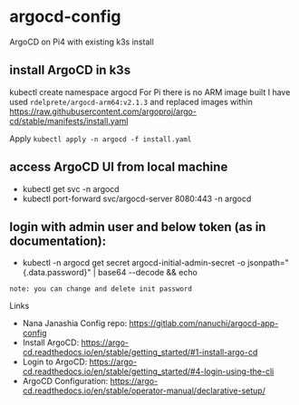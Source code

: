 # argocd-config
ArgoCD on Pi4 with existing k3s install

## install ArgoCD in k3s
kubectl create namespace argocd
For Pi there is no ARM image built 
I have used `rdelprete/argocd-arm64:v2.1.3` and replaced images within https://raw.githubusercontent.com/argoproj/argo-cd/stable/manifests/install.yaml

Apply `kubectl apply -n argocd -f install.yaml`

## access ArgoCD UI from local machine
- kubectl get svc -n argocd
- kubectl port-forward svc/argocd-server 8080:443 -n argocd

## login with admin user and below token (as in documentation):
- kubectl -n argocd get secret argocd-initial-admin-secret -o jsonpath="{.data.password}" | base64 --decode && echo

`note: you can change and delete init password`

Links

- Nana Janashia Config repo: https://gitlab.com/nanuchi/argocd-app-config
- Install ArgoCD: https://argo-cd.readthedocs.io/en/stable/getting_started/#1-install-argo-cd
- Login to ArgoCD: https://argo-cd.readthedocs.io/en/stable/getting_started/#4-login-using-the-cli
- ArgoCD Configuration: https://argo-cd.readthedocs.io/en/stable/operator-manual/declarative-setup/
